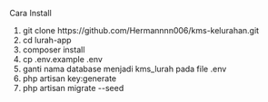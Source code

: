 <p>Cara Install</p>
<ol>
    <li>git clone https://github.com/Hermannnn006/kms-kelurahan.git</li>
    <li>cd lurah-app</li>
    <li>composer install</li>
    <li>cp .env.example .env</li>
    <li>ganti nama database menjadi kms_lurah pada file .env</li>
    <li>php artisan key:generate</li>
    <li>php artisan migrate --seed</li>
</ol>
